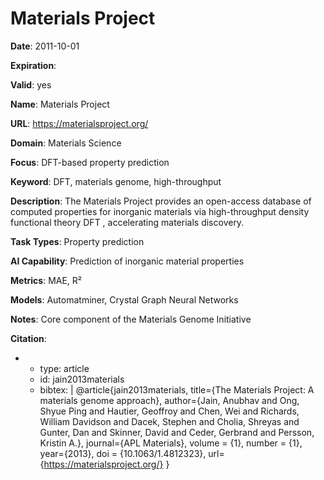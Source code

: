 # Materials Project

**Date**: 2011-10-01

**Expiration**: 

**Valid**: yes

**Name**: Materials Project

**URL**: https://materialsproject.org/

**Domain**: Materials Science

**Focus**: DFT-based property prediction

**Keyword**: DFT, materials genome, high-throughput

**Description**: The Materials Project provides an open-access database of computed properties for inorganic materials via high-throughput density functional theory  DFT , accelerating  materials discovery. 

**Task Types**: Property prediction

**AI Capability**: Prediction of inorganic material properties

**Metrics**: MAE, R²

**Models**: Automatminer, Crystal Graph Neural Networks

**Notes**: Core component of the Materials Genome Initiative

**Citation**:

-
  - type: article
  - id: jain2013materials
  - bibtex: |
      @article{jain2013materials, title={The Materials Project: A materials genome approach}, author={Jain, Anubhav and Ong, Shyue Ping and Hautier, Geoffroy and Chen, Wei and Richards, William Davidson and Dacek, Stephen and Cholia, Shreyas and Gunter, Dan and Skinner, David and Ceder, Gerbrand and Persson, Kristin A.}, journal={APL Materials}, volume    = {1}, number    = {1}, year={2013}, doi       = {10.1063/1.4812323}, url={https://materialsproject.org/} }

